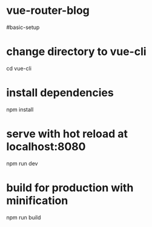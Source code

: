 # vue-router-blog

#basic-setup
# change directory to vue-cli
cd vue-cli

# install dependencies
npm install

# serve with hot reload at localhost:8080
npm run dev

# build for production with minification
npm run build
